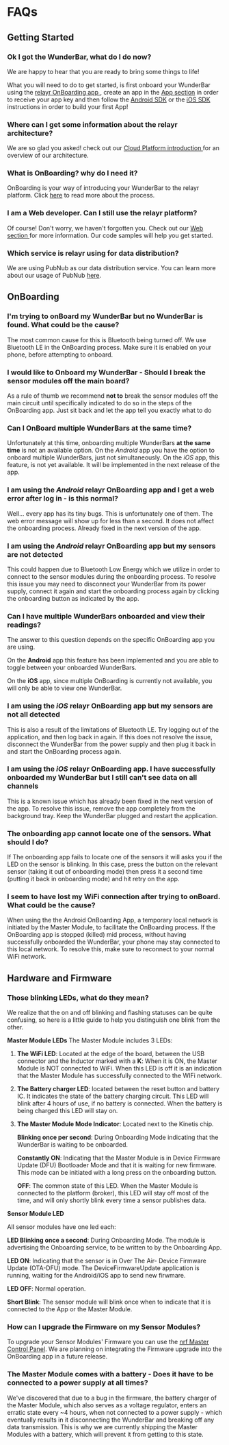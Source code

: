 # FAQs 

## Getting Started

### Ok I got the WunderBar, what do I do now?

We are happy to hear that you are ready to bring some things to life!

What you will need to do to get started, is first onboard your WunderBar using the <a href="https://developer.relayr.io/dashboard/onboarding"> relayr OnBoarding app </a>, create an app in the <a href="https://developer.relayr.io/dashboard/apps/myApps">App section</a> in order to receive your app key and then follow the <a href="https://developer.relayr.io/documents/Android/Reference">Android SDK</a> or the <a href="https://developer.relayr.io/documents/iOS/Reference">iOS SDK</a> instructions in order to build your first App! 

### Where can I get some information about the relayr architecture?

We are so glad you asked! check out our <a href="https://developer.relayr.io/documents/Welcome/Platform" target="_blank"> Cloud Platform introduction </a> for an overview of our architecture.

### What is OnBoarding? why do I need it?

OnBoarding is your way of introducing your WunderBar to the relayr platform. Click <a href="https://developer.relayr.io/documents/Welcome/OnBoarding" target="_blank">here</a> to read more about the process.

### I am a Web developer. Can I still use the relayr platform?

Of course! Don't worry, we haven't forgotten you. Check out our <a href="https://developer.relayr.io/documents/WEB/WebDevelopers" target="_blank">Web section </a> for more information. Our code samples will help you get started.

### Which service is relayr using for data distribution?

We are using PubNub as our data distribution service. You can learn more about our usage of PubNub <a href="https://developer.relayr.io/documents/PubNub/Reference" target="_blank">here</a>.

## OnBoarding

### I'm trying to onBoard my WunderBar but no WunderBar is found. What could be the cause?

The most common cause for this is Bluetooth being turned off. We use Bluetooth LE in the OnBoarding process. Make sure it is enabled on your phone, before attempting to onboard. 

### I would like to Onboard my WunderBar - Should I break the sensor modules off the main board?

As a rule of thumb we recommend **not to** break the sensor modules off the main circuit until specifically indicated to do so in the steps of the OnBoarding app. Just sit back and let the app tell you exactly what to do

### Can I OnBoard multiple WunderBars at the same time?

Unfortunately at this time, onboarding multiple WunderBars **at the same time** is not an available option. On the *Android* app you have the option to onboard multiple WunderBars, just not simultaneously. On the *iOS* app, this feature, is not yet available. It will be implemented in the next release of the app.

### I am using the *Android* relayr OnBoarding app and I get a web error after log in - is this normal?

Well... every app has its tiny bugs. This is unfortunately one of them. The web error message will show up for less than a second. It does not affect the onboarding process. Already fixed in the next version of the app.

### I am using the *Android* relayr OnBoarding app but my sensors are not detected

This could happen due to Bluetooth Low Energy which we utilize in order to connect to the sensor modules during the onboarding process. To resolve this issue you may need to disconnect your WunderBar from its power supply, connect it again and start the onboarding process again by clicking the onboarding button as indicated by the app.

### Can I have multiple WunderBars onboarded and view their readings?

The answer to this question depends on the specific OnBoarding app you are using. 

On the **Android** app this feature has been implemented and you are able to toggle between your onboarded WunderBars. 

On the **iOS** app, since multiple OnBoarding is currently not available, you will only be able to view one WunderBar.

### I am using the *iOS* relayr OnBoarding app but my sensors are not all detected

This is also a result of the limitations of Bluetooth LE. Try logging out of the application, and then log back in again. If this does not resolve the issue, disconnect the WunderBar from the power supply and then plug it back in and start the OnBoarding process again.

### I am using the *iOS* relayr OnBoarding app. I have successfully onboarded my WunderBar but I still can't see data on all channels

This is a known issue which has already been fixed in the next version of the app. To resolve this issue, remove the app completely from the background tray. Keep the WunderBar plugged and restart the application.

### The onboarding app cannot locate one of the sensors. What should I do?

If The onboarding app fails to locate one of the sensors it will asks you if the LED on the sensor is blinking. In this case, press the button on the relevant sensor (taking it out of onboarding mode) then press it a second time (putting it back in onboarding mode) and hit retry on the app.	

### I seem to have lost my WiFi connection after trying to onBoard. What could be the cause?

When using the the Android OnBoarding App, a temporary local network is initiated by the Master Module, to facilitate the OnBoarding process. If the OnBoarding app is stopped (killed) mid process, without having successfully onboarded the WunderBar, your phone may stay connected to this local network. To resolve this, make sure to reconnect to your normal WiFi network. 


## Hardware and Firmware

### Those blinking LEDs, what do they mean?

We realize that the on and off blinking and flashing statuses can be quite confusing, so here is a little guide to help you distinguish one blink from the other.

**Master Module LEDs**
The Master Module includes 3 LEDs:

1. **The WiFi LED**: Located at the edge of the board, between the USB connector and the Inductor marked with a **K**:
   When it is ON, the Master Module is NOT connected to WiFi. When this LED is off it is an indication that the Master Module has successfully connected to the WIFi network.

2. **The Battery charger LED**: located between the reset button and battery IC. It indicates the state of	the battery charging circuit. This LED will blink after 4 hours of use, if no battery is connected. When the battery is being charged this LED will stay on.

3. **The Master Module Mode Indicator**: Located next to the Kinetis chip.
 
	**Blinking once per second**: During Onboarding Mode indicating that the WunderBar is waiting to be onboarded.
   
	**Constantly ON**: Indicating that the Master Module is in Device Firmware Update (DFU) Bootloader Mode and that it is waiting for new firmware. This mode can be initiated with a long press on the onboarding button.

   	**OFF**: The common state of this LED. When the Master Module is connected to the platform (broker), this LED will stay off most of the time, and will only shortly blink every time a sensor publishes data.


**Sensor Module LED**

All sensor modules have one led each:

**LED Blinking once a second**: During Onboarding Mode. The module is advertising the Onboarding service, to be written to by the Onboarding App.

**LED ON**: Indicating that the sensor is in Over The Air- Device Firmware Update (OTA-DFU) mode. The DeviceFirmwareUpdate application is running, waiting for the Android/iOS app to send new firwmare.

**LED OFF**: Normal operation.
 
**Short Blink**: The sensor module will blink once when to indicate that it is connected to the App or the Master Module.


### How can I upgrade the Firmware on my Sensor Modules?

To upgrade your Sensor Modules' Firmware you can use the <a href="https://play.google.com/store/apps/details?id=no.nordicsemi.android.mcp&hl=en" target="_blank"> nrf Master Control Panel</a>. We are planning on integrating the Firmware upgrade into the OnBoarding app in a future release.

### The Master Module comes with a battery - Does it have to be connected to a power supply at all times?

We've discovered that due to a bug in the firmware, the battery charger of the Master Module, which also serves as a voltage regulator, enters an erratic state every ~4 hours, when not connected to a power supply - which eventually results in it disconnecting the WunderBar and breaking off any data transmission. This is why we are currently shipping the Master Modules with a battery, which will prevent it from getting to this state.


 